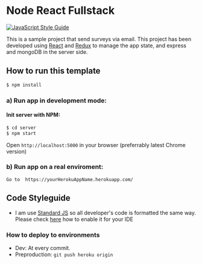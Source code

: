 
# Node React Fullstack
[![JavaScript Style Guide](https://img.shields.io/badge/code_style-standard-brightgreen.svg)](https://standardjs.com)

This is a sample project that send surveys via email.
This project has been developed using [React](https://reactjs.org/docs/hello-world.html) and
[Redux](https://redux.js.org/docs/introduction/) to manage the app state, and express and mongoDB in the server side.


## How to run this template

```bash
$ npm install
```

### a) Run app in development mode:

#### Init server with NPM:

```bash
$ cd server
$ npm start
```

Open `http://localhost:5000` in your browser (preferrably latest Chrome version)

### b) Run app on a real enviroment:

`
Go to  https://yourHerokuAppName.herokuapp.com/
`

## Code Styleguide
* I am use [Standard JS](https://standardjs.com/) so all developer's code is formatted the same way. Please check [here](https://standardjs.com/#are-there-text-editor-plugins) how to enable it for your IDE

### How to deploy to environments

* Dev: At every commit.
* Preproduction: `git push heroku origin`
